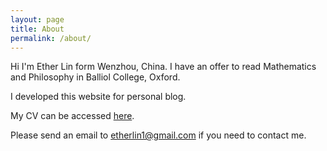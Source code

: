 ```yaml
---
layout: page
title: About
permalink: /about/
---
```


Hi I'm Ether Lin form Wenzhou, China. I have an offer to read Mathematics and Philosophy in Balliol College, Oxford.

I developed this website for personal blog.

My CV can be accessed [here]({{site.url}}/download/CV.pdf). 

Please send an email to <etherlin1@gmail.com> if you need to contact me.


